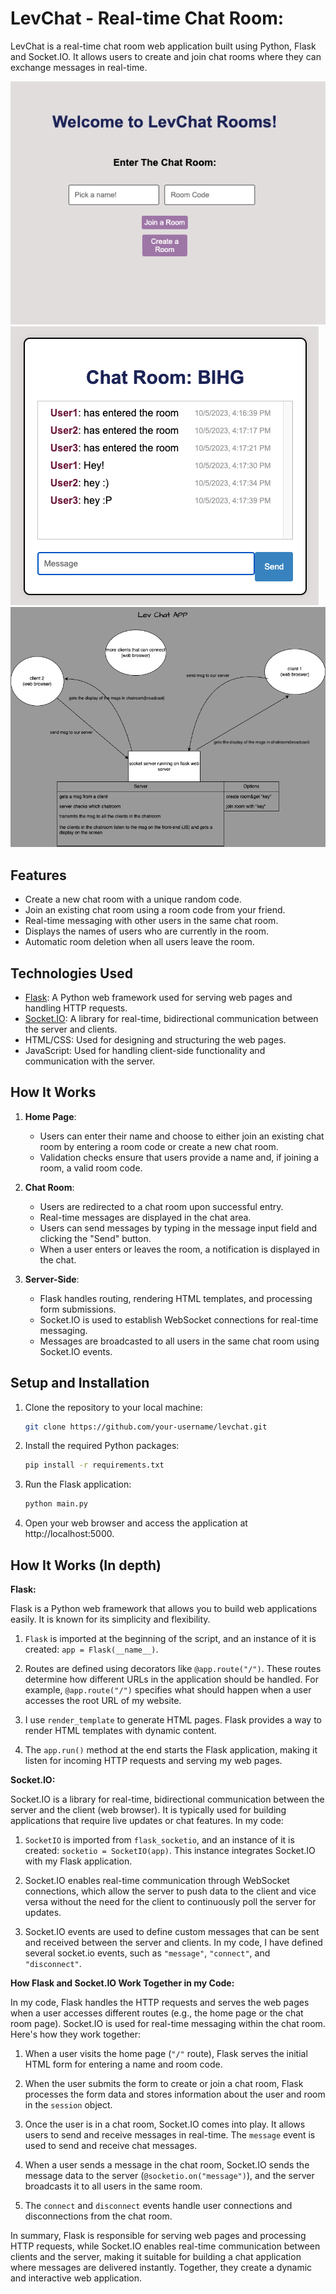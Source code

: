# LevChat - Real-time Chat Room:

LevChat is a real-time chat room web application built using Python, Flask and Socket.IO. It allows users to create and join chat rooms where they can exchange messages in real-time.

![LevChat Screenshot](screenshots/1.png)
![LevChat Screenshot](screenshots/2.png)
![LevChat Screenshot](screenshots/LevChatApp.png)

## Features

- Create a new chat room with a unique random code.
- Join an existing chat room using a room code from your friend.
- Real-time messaging with other users in the same chat room.
- Displays the names of users who are currently in the room.
- Automatic room deletion when all users leave the room.

## Technologies Used

- [Flask](https://flask.palletsprojects.com/en/2.1.x/): A Python web framework used for serving web pages and handling HTTP requests.
- [Socket.IO](https://socket.io/): A library for real-time, bidirectional communication between the server and clients.
- HTML/CSS: Used for designing and structuring the web pages.
- JavaScript: Used for handling client-side functionality and communication with the server.

## How It Works

1. **Home Page**:
   - Users can enter their name and choose to either join an existing chat room by entering a room code or create a new chat room.
   - Validation checks ensure that users provide a name and, if joining a room, a valid room code.

2. **Chat Room**:
   - Users are redirected to a chat room upon successful entry.
   - Real-time messages are displayed in the chat area.
   - Users can send messages by typing in the message input field and clicking the "Send" button.
   - When a user enters or leaves the room, a notification is displayed in the chat.

3. **Server-Side**:
   - Flask handles routing, rendering HTML templates, and processing form submissions.
   - Socket.IO is used to establish WebSocket connections for real-time messaging.
   - Messages are broadcasted to all users in the same chat room using Socket.IO events.

## Setup and Installation

1. Clone the repository to your local machine:

   ```bash
   git clone https://github.com/your-username/levchat.git

2. Install the required Python packages:
 
    ```bash
    pip install -r requirements.txt

3. Run the Flask application:

    ```bash
    python main.py

4. Open your web browser and access the application at http://localhost:5000.

## How It Works (In depth)

**Flask:**

Flask is a Python web framework that allows you to build web applications easily. It is known for its simplicity and flexibility. 

1. `Flask` is imported at the beginning of the script, and an instance of it is created: `app = Flask(__name__)`.

2. Routes are defined using decorators like `@app.route("/")`. These routes determine how different URLs in the application should be handled. For example, `@app.route("/")` specifies what should happen when a user accesses the root URL of my website.

3. I use `render_template` to generate HTML pages. Flask provides a way to render HTML templates with dynamic content.

4. The `app.run()` method at the end starts the Flask application, making it listen for incoming HTTP requests and serving my web pages.

**Socket.IO:**

Socket.IO is a library for real-time, bidirectional communication between the server and the client (web browser). It is typically used for building applications that require live updates or chat features. In my code:

1. `SocketIO` is imported from `flask_socketio`, and an instance of it is created: `socketio = SocketIO(app)`. This instance integrates Socket.IO with my Flask application.

2. Socket.IO enables real-time communication through WebSocket connections, which allow the server to push data to the client and vice versa without the need for the client to continuously poll the server for updates.

3. Socket.IO events are used to define custom messages that can be sent and received between the server and clients. In my code, I have defined several socket.io events, such as `"message"`, `"connect"`, and `"disconnect"`.

**How Flask and Socket.IO Work Together in my Code:**   

In my code, Flask handles the HTTP requests and serves the web pages when a user accesses different routes (e.g., the home page or the chat room page). Socket.IO is used for real-time messaging within the chat room. Here's how they work together:

1. When a user visits the home page (`"/"` route), Flask serves the initial HTML form for entering a name and room code.

2. When the user submits the form to create or join a chat room, Flask processes the form data and stores information about the user and room in the `session` object.

3. Once the user is in a chat room, Socket.IO comes into play. It allows users to send and receive messages in real-time. The `message` event is used to send and receive chat messages.

4. When a user sends a message in the chat room, Socket.IO sends the message data to the server (`@socketio.on("message")`), and the server broadcasts it to all users in the same room.

5. The `connect` and `disconnect` events handle user connections and disconnections from the chat room.

In summary, Flask is responsible for serving web pages and processing HTTP requests, while Socket.IO enables real-time communication between clients and the server, making it suitable for building a chat application where messages are delivered instantly. Together, they create a dynamic and interactive web application.